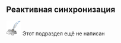 ## Реактивная синхронизация
![Раздел не написан](examples/imgs/planned_section.png) Этот подраздел ещё не написан